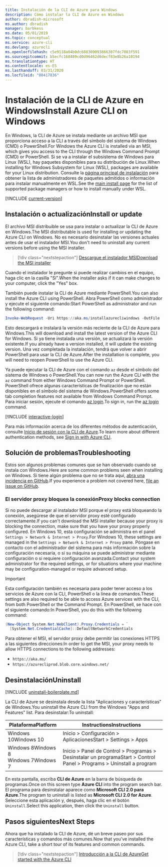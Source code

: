 ```yaml
---
title: Instalación de la CLI de Azure para Windows
description: Cómo instalar la CLI de Azure en Windows
author: dbradish-microsoft
ms.author: dbradish
manager: barbkess
ms.date: 05/01/2019
ms.topic: conceptual
ms.service: azure-cli
ms.devlang: azurecli
ms.openlocfilehash: c5e9118a04b0dc608309093866307fdc7083f591
ms.sourcegitcommit: b5ecfc168489cd0d96462d6decf83e8b26a10194
ms.translationtype: HT
ms.contentlocale: es-ES
ms.lasthandoff: 03/31/2020
ms.locfileid: "80417836"
---
```

# <a name="install-azure-cli-on-windows"></a><span data-ttu-id="ef018-103">Instalación de la CLI de Azure en Windows</span><span class="sxs-lookup"><span data-stu-id="ef018-103">Install Azure CLI on Windows</span></span>

<span data-ttu-id="ef018-104">En Windows, la CLI de Azure se instala mediante un archivo MSI que proporciona acceso a la CLI a través del símbolo del sistema de Windows (CMD) o PowerShell.</span><span class="sxs-lookup"><span data-stu-id="ef018-104">For Windows the Azure CLI is installed via an MSI, which gives you access to the CLI through the Windows Command Prompt (CMD) or PowerShell.</span></span>
<span data-ttu-id="ef018-105">Si se va a instalar el subsistema de Windows para Linux (WSL), hay paquetes disponibles para su distribución de Linux.</span><span class="sxs-lookup"><span data-stu-id="ef018-105">When installing for Windows Subsystem for Linux (WSL), packages are available for your Linux distribution.</span></span> <span data-ttu-id="ef018-106">Consulte la [página principal de instalación](install-azure-cli.md) para obtener la lista de administradores de paquetes admitidos o información para instalar manualmente en WSL.</span><span class="sxs-lookup"><span data-stu-id="ef018-106">See the [main install page](install-azure-cli.md) for the list of supported package managers or how to install manually under WSL.</span></span>

[!INCLUDE [current-version](includes/current-version.md)]

## <a name="install-or-update"></a><span data-ttu-id="ef018-107">Instalación o actualización</span><span class="sxs-lookup"><span data-stu-id="ef018-107">Install or update</span></span>

<span data-ttu-id="ef018-108">El archivo MSI distribuible se usa para instalar o actualizar la CLI de Azure en Windows.</span><span class="sxs-lookup"><span data-stu-id="ef018-108">The MSI distributable is used for installing or updating the Azure CLI on Windows.</span></span> <span data-ttu-id="ef018-109">No es necesario desinstalar las versiones actuales antes de usar el instalador MSI.</span><span class="sxs-lookup"><span data-stu-id="ef018-109">You don't need to uninstall any current versions before using the MSI installer.</span></span>

> [!div class="nextstepaction"]
> [<span data-ttu-id="ef018-110">Descargue el instalador MSI</span><span class="sxs-lookup"><span data-stu-id="ef018-110">Download the MSI installer</span></span>](https://aka.ms/installazurecliwindows)

<span data-ttu-id="ef018-111">Cuando el instalador le pregunte si puede realizar cambios en el equipo, haga clic en la casilla "Sí".</span><span class="sxs-lookup"><span data-stu-id="ef018-111">When the installer asks if it can make changes to your computer, click the "Yes" box.</span></span>

<span data-ttu-id="ef018-112">También puede instalar la CLI de Azure mediante PowerShell.</span><span class="sxs-lookup"><span data-stu-id="ef018-112">You can also install the Azure CLI using PowerShell.</span></span> <span data-ttu-id="ef018-113">Abra PowerShell como administrador y ejecute el siguiente comando:</span><span class="sxs-lookup"><span data-stu-id="ef018-113">Start PowerShell as administrator and run the following command:</span></span>

   ```PowerShell
   Invoke-WebRequest -Uri https://aka.ms/installazurecliwindows -OutFile .\AzureCLI.msi; Start-Process msiexec.exe -Wait -ArgumentList '/I AzureCLI.msi /quiet'; rm .\AzureCLI.msi
   ```
<span data-ttu-id="ef018-114">Esto descargará e instalará la versión más reciente de la CLI de Azure para Windows.</span><span class="sxs-lookup"><span data-stu-id="ef018-114">This will download and install the latest version of the Azure CLI for Windows.</span></span> <span data-ttu-id="ef018-115">Si ya tiene instalada una versión, se actualizará la versión existente.</span><span class="sxs-lookup"><span data-stu-id="ef018-115">If you already have a version installed, it will update the existing version.</span></span> <span data-ttu-id="ef018-116">Una vez completada la instalación, tendrá que volver a abrir PowerShell para usar la CLI de Azure.</span><span class="sxs-lookup"><span data-stu-id="ef018-116">After the installation is complete, you will need to reopen PowerShell to use the Azure CLI.</span></span>

<span data-ttu-id="ef018-117">Ya puede ejecutar la CLI de Azure con el comando `az` desde el símbolo del sistema de Windows o PowerShell.</span><span class="sxs-lookup"><span data-stu-id="ef018-117">You can now run the Azure CLI with the `az` command from either Windows Command Prompt or PowerShell.</span></span> <span data-ttu-id="ef018-118">PowerShell ofrece algunas características de finalización que no están disponibles en el símbolo del sistema de Windows.</span><span class="sxs-lookup"><span data-stu-id="ef018-118">PowerShell offers some tab completion features not available from Windows Command Prompt.</span></span> <span data-ttu-id="ef018-119">Para iniciar sesión, ejecute el comando [az login](/cli/azure/reference-index#az-login).</span><span class="sxs-lookup"><span data-stu-id="ef018-119">To sign in, run the [az login](/cli/azure/reference-index#az-login) command.</span></span>

[!INCLUDE [interactive-login](includes/interactive-login.md)]

<span data-ttu-id="ef018-120">Para más información acerca de los diferentes métodos de autenticación, consulte [Inicio de sesión con la CLI de Azure](authenticate-azure-cli.md).</span><span class="sxs-lookup"><span data-stu-id="ef018-120">To learn more about different authentication methods, see [Sign in with Azure CLI](authenticate-azure-cli.md).</span></span>

## <a name="troubleshooting"></a><span data-ttu-id="ef018-121">Solución de problemas</span><span class="sxs-lookup"><span data-stu-id="ef018-121">Troubleshooting</span></span>

<span data-ttu-id="ef018-122">Estos son algunos problemas comunes que se han observado cuando se instala con Windows.</span><span class="sxs-lookup"><span data-stu-id="ef018-122">Here are some common problems seen when installing on Windows.</span></span> <span data-ttu-id="ef018-123">Si tiene algún problema que no se trata aquí, [abra una incidencia en GitHub](https://github.com/Azure/azure-cli/issues).</span><span class="sxs-lookup"><span data-stu-id="ef018-123">If you experience a problem not covered here, [file an issue on GitHub](https://github.com/Azure/azure-cli/issues).</span></span>

### <a name="proxy-blocks-connection"></a><span data-ttu-id="ef018-124">El servidor proxy bloquea la conexión</span><span class="sxs-lookup"><span data-stu-id="ef018-124">Proxy blocks connection</span></span>

<span data-ttu-id="ef018-125">Si no puede descargar al instalador MSI porque el proxy está bloqueando la conexión, asegúrese de que el servidor proxy esté configurado correctamente.</span><span class="sxs-lookup"><span data-stu-id="ef018-125">If you can't download the MSI installer because your proxy is blocking the connection, make sure that you have your proxy properly configured.</span></span> <span data-ttu-id="ef018-126">En Windows 10, esta configuración se administra en el panel `Settings > Network & Internet > Proxy`.</span><span class="sxs-lookup"><span data-stu-id="ef018-126">For Windows 10, these settings are managed in the `Settings > Network & Internet > Proxy` pane.</span></span> <span data-ttu-id="ef018-127">Póngase en contacto con el administrador del sistema para más información sobre la configuración necesaria, o si su máquina se puede administrar mediante configuración o si requiere configuración avanzada.</span><span class="sxs-lookup"><span data-stu-id="ef018-127">Contact your system administrator for the required settings, or for situations where your machine may be configuration-managed or require advanced setup.</span></span>

> [!IMPORTANT]
> <span data-ttu-id="ef018-128">Esta configuración también es necesaria para poder tener acceso a los servicios de Azure con la CLI, PowerShell o la línea de comandos.</span><span class="sxs-lookup"><span data-stu-id="ef018-128">These settings are also required to be able to access Azure services with the CLI, from both PowerShell or the Command Prompt.</span></span> <span data-ttu-id="ef018-129">En PowerShell, se hace con el siguiente comando:</span><span class="sxs-lookup"><span data-stu-id="ef018-129">In PowerShell, you do this with the following command:</span></span>
>
> ```powershell
> (New-Object System.Net.WebClient).Proxy.Credentials = `
>   [System.Net.CredentialCache]::DefaultNetworkCredentials
> ```

<span data-ttu-id="ef018-130">Para obtener el MSI, el servidor proxy debe permitir las conexiones HTTPS a las siguientes direcciones:</span><span class="sxs-lookup"><span data-stu-id="ef018-130">In order to get the MSI, your proxy needs to allow HTTPS connections to the following addresses:</span></span>

* `https://aka.ms/`
* `https://azurecliprod.blob.core.windows.net/`

## <a name="uninstall"></a><span data-ttu-id="ef018-131">Desinstalación</span><span class="sxs-lookup"><span data-stu-id="ef018-131">Uninstall</span></span>

[!INCLUDE [uninstall-boilerplate.md](includes/uninstall-boilerplate.md)]

<span data-ttu-id="ef018-132">La CLI de Azure se desinstala desde la lista "Aplicaciones y características" de Windows.</span><span class="sxs-lookup"><span data-stu-id="ef018-132">You uninstall the Azure CLI from the Windows "Apps and Features" list.</span></span> <span data-ttu-id="ef018-133">Para desinstalar:</span><span class="sxs-lookup"><span data-stu-id="ef018-133">To uninstall:</span></span>

| <span data-ttu-id="ef018-134">Plataforma</span><span class="sxs-lookup"><span data-stu-id="ef018-134">Platform</span></span> | <span data-ttu-id="ef018-135">Instructions</span><span class="sxs-lookup"><span data-stu-id="ef018-135">Instructions</span></span> |
|---|---|
| <span data-ttu-id="ef018-136">Windows 10</span><span class="sxs-lookup"><span data-stu-id="ef018-136">Windows 10</span></span> | <span data-ttu-id="ef018-137">Inicio > Configuración > Aplicaciones</span><span class="sxs-lookup"><span data-stu-id="ef018-137">Start > Settings > Apps</span></span> |
| <span data-ttu-id="ef018-138">Windows 8</span><span class="sxs-lookup"><span data-stu-id="ef018-138">Windows 8</span></span><br/><span data-ttu-id="ef018-139">Windows 7</span><span class="sxs-lookup"><span data-stu-id="ef018-139">Windows 7</span></span> | <span data-ttu-id="ef018-140">Inicio > Panel de Control > Programas > Desinstalar un programa</span><span class="sxs-lookup"><span data-stu-id="ef018-140">Start > Control Panel > Programs > Uninstall a program</span></span> |

<span data-ttu-id="ef018-141">En esta pantalla, escriba __CLI de Azure__ en la barra de búsqueda de programas.</span><span class="sxs-lookup"><span data-stu-id="ef018-141">Once on this screen type __Azure CLI__ into the program search bar.</span></span> <span data-ttu-id="ef018-142">El programa para desinstalar aparece como __Microsoft CLI 2.0 para Azure__.</span><span class="sxs-lookup"><span data-stu-id="ef018-142">The program to uninstall is listed as __Microsoft CLI 2.0 for Azure__.</span></span> <span data-ttu-id="ef018-143">Seleccione esta aplicación y, después, haga clic en el botón `Uninstall`.</span><span class="sxs-lookup"><span data-stu-id="ef018-143">Select this application, then click the `Uninstall` button.</span></span>

## <a name="next-steps"></a><span data-ttu-id="ef018-144">Pasos siguientes</span><span class="sxs-lookup"><span data-stu-id="ef018-144">Next Steps</span></span>

<span data-ttu-id="ef018-145">Ahora que ha instalado la CLI de Azure, dé un breve paseo por sus características y comandos más comunes.</span><span class="sxs-lookup"><span data-stu-id="ef018-145">Now that you've installed the Azure CLI, take a short tour of its features and common commands.</span></span>

> [!div class="nextstepaction"]
> [<span data-ttu-id="ef018-146">Introducción a la CLI de Azure</span><span class="sxs-lookup"><span data-stu-id="ef018-146">Get started with the Azure CLI</span></span>](get-started-with-azure-cli.md)
